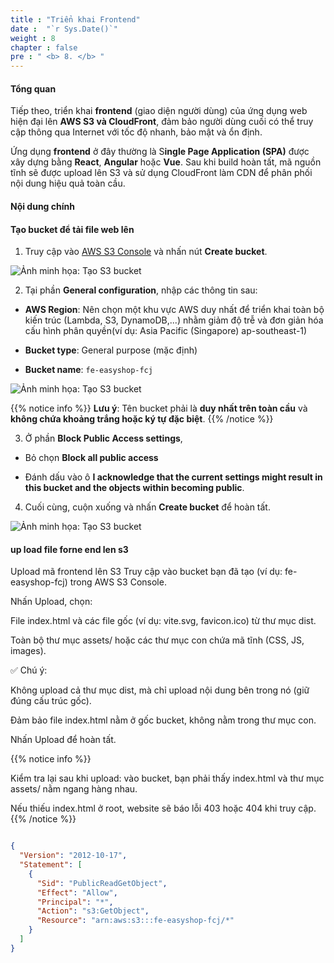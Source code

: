 ```yaml
---
title : "Triển khai Frontend"
date :  "`r Sys.Date()`" 
weight : 8
chapter : false
pre : " <b> 8. </b> "
---
```


#### Tổng quan
Tiếp theo, triển khai **frontend** (giao diện người dùng) của ứng dụng web hiện đại lên **AWS S3 và CloudFront**, đảm bảo người dùng cuối có thể truy cập thông qua Internet với tốc độ nhanh, bảo mật và ổn định.

Ứng dụng **frontend** ở đây thường là S**ingle Page Application (SPA)** được xây dựng bằng **React**, **Angular** hoặc **Vue**. Sau khi build hoàn tất, mã nguồn tĩnh sẽ được upload lên S3 và sử dụng CloudFront làm CDN để phân phối nội dung hiệu quả toàn cầu.

#### Nội dung chính

#### Tạo bucket để tải file web lên

1. Truy cập vào [AWS S3 Console](https://s3.console.aws.amazon.com/s3/) và nhấn nút **Create bucket**.

![Ảnh minh họa: Tạo S3 bucket](/images/2-image-upload-and-resize/2.1-upload-original-image/01.png)

2. Tại phần **General configuration**, nhập các thông tin sau:

- **AWS Region**: Nên chọn một khu vực AWS duy nhất để triển khai toàn bộ kiến trúc (Lambda, S3, DynamoDB,...) nhằm giảm độ trễ và đơn giản hóa cấu hình phân quyền(ví dụ: Asia Pacific (Singapore) ap-southeast-1)

- **Bucket type**: General purpose (mặc định)

- **Bucket name**: `fe-easyshop-fcj`

![Ảnh minh họa: Tạo S3 bucket](/images/2-image-upload-and-resize/2.1-upload-original-image/02.png)

{{% notice info %}}
  **Lưu ý**: Tên bucket phải là **duy nhất trên toàn cầu** và **không chứa khoảng trắng hoặc ký tự đặc biệt**.
{{% /notice %}}

3. Ở phần **Block Public Access settings**,

- Bỏ chọn **Block all public access**

- Đánh dấu vào ô **I acknowledge that the current settings might result in this bucket and the objects within becoming public**.

4. Cuối cùng, cuộn xuống và nhấn **Create bucket** để hoàn tất.

![Ảnh minh họa: Tạo S3 bucket](/images/2-image-upload-and-resize/2.1-upload-original-image/03.png)


#### up load file forne end len s3
Upload mã frontend lên S3
Truy cập vào bucket bạn đã tạo (ví dụ: fe-easyshop-fcj) trong AWS S3 Console.

Nhấn Upload, chọn:

File index.html và các file gốc (ví dụ: vite.svg, favicon.ico) từ thư mục dist.

Toàn bộ thư mục assets/ hoặc các thư mục con chứa mã tĩnh (CSS, JS, images).

✅ Chú ý:

Không upload cả thư mục dist, mà chỉ upload nội dung bên trong nó (giữ đúng cấu trúc gốc).

Đảm bảo file index.html nằm ở gốc bucket, không nằm trong thư mục con.

Nhấn Upload để hoàn tất.

{{% notice info %}}

Kiểm tra lại sau khi upload: vào bucket, bạn phải thấy index.html và thư mục assets/ nằm ngang hàng nhau.

Nếu thiếu index.html ở root, website sẽ báo lỗi 403 hoặc 404 khi truy cập.
{{% /notice %}}



````json

{
  "Version": "2012-10-17",
  "Statement": [
    {
      "Sid": "PublicReadGetObject",
      "Effect": "Allow",
      "Principal": "*",
      "Action": "s3:GetObject",
      "Resource": "arn:aws:s3:::fe-easyshop-fcj/*"
    }
  ]
}

````